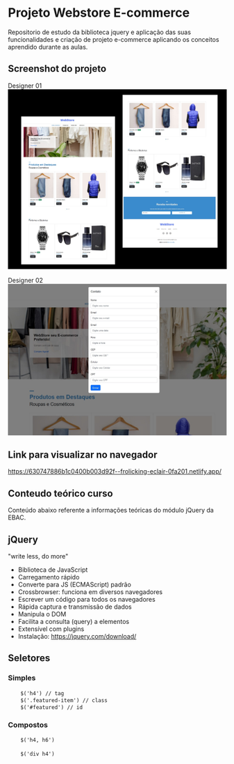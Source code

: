 # Projeto Webstore E-commerce
Repositorio de estudo da biblioteca jquery e aplicação das suas funcionalidades e criação de projeto e-commerce aplicando os conceitos aprendido durante as aulas.

## Screenshot do projeto

Designer 01
![Screenshot](./assets/images/Screenshot.jpg)

Designer 02
![Screenshot](./assets/images/Screenshot-01.jpg)
## Link para visualizar no navegador

https://630747886b1c0400b003d92f--frolicking-eclair-0fa201.netlify.app/


## Conteudo teórico curso
Conteúdo abaixo referente a informações teóricas do módulo jQuery da EBAC.
## jQuery
"write less, do more"

- Biblioteca de JavaScript
- Carregamento rápido
- Converte para JS (ECMAScript) padrão 
- Crossbrowser: funciona em diversos navegadores
- Escrever um código para todos os navegadores
- Rápida captura e transmissão de dados 
- Manipula o DOM
- Facilita a consulta (query) a elementos
- Extensível com plugins
- Instalação: https://jquery.com/download/

## Seletores
### Simples
```
    $('h4') // tag
    $('.featured-item') // class
    $('#featured') // id
```

### Compostos 
```
    $('h4, h6')

    $('div h4')

```

